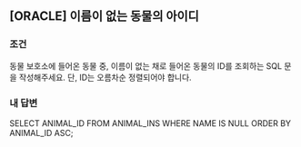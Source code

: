[ORACLE] 이름이 없는 동물의 아이디
---------------------------------------

### 조건
동물 보호소에 들어온 동물 중, 이름이 없는 채로 들어온 동물의 ID를 조회하는 SQL 문을 작성해주세요. 단, ID는 오름차순 정렬되어야 합니다.

### 내 답변
SELECT ANIMAL_ID FROM ANIMAL_INS WHERE NAME IS NULL ORDER BY ANIMAL_ID ASC;
